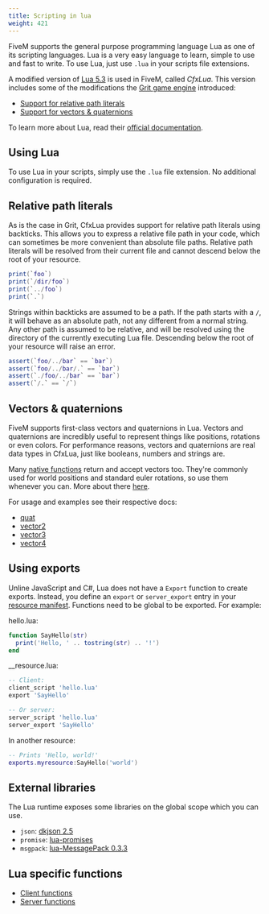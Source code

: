 ```yaml
---
title: Scripting in lua
weight: 421
---
```


FiveM supports the general purpose programming language Lua as one of its scripting languages. Lua is a very easy
language to learn, simple to use and fast to write. To use Lua, just use `.lua` in your scripts file extensions.

A modified version of [Lua 5.3][luadocs] is used in FiveM, called _CfxLua_. This version includes some of the
modifications the [Grit game engine][grit] introduced:

- [Support for relative path literals](#relative-path-literals)
- [Support for vectors & quaternions](#vectors-quaternions)

To learn more about Lua, read their [official documentation][luadocs].

Using Lua
---------
To use Lua in your scripts, simply use the `.lua` file extension. No additional configuration is required.

Relative path literals
----------------------
As is the case in Grit, CfxLua provides support for relative path literals using backticks. This allows you to express a
relative file path in your code, which can sometimes be more convenient than absolute file paths. Relative path literals
will be resolved from their current file and cannot descend below the root of your resource.

```lua
print(`foo`)
print(`/dir/foo`)
print(`../foo`)
print(`.`)
```

Strings within backticks are assumed to be a path. If the path starts with a `/`, it will behave as an absolute path,
not any different from a normal string. Any other path is assumed to be relative, and will be resolved using the
directory of the currently executing Lua file. Descending below the root of your resource will raise an error.

```lua
assert(`foo/../bar` == `bar`)
assert(`foo/../bar/.` == `bar`)
assert(`./foo/../bar` == `bar`)
assert(`/.` == `/`)
```

Vectors & quaternions
---------------------

FiveM supports first-class vectors and quaternions in Lua. Vectors and quaternions are incredibly useful to represent
things like positions, rotations or even colors. For performance reasons, vectors and quaternions are real data types in
CfxLua, just like booleans, numbers and strings are.

Many [native functions][natives-doc] return and accept vectors too. They're commonly used for world positions and
standard euler rotations, so use them whenever you can. More about there [here][about-natives].

For usage and examples see their respective docs:

- [quat](/scripting-reference/runtimes/lua/functions/quat)
- [vector2](/scripting-reference/runtimes/lua/functions/vector2)
- [vector3](/scripting-reference/runtimes/lua/functions/vector3)
- [vector4](/scripting-reference/runtimes/lua/functions/vector4)

Using exports
-------------

Unline JavaScript and C#, Lua does not have a `Export` function to create exports. Instead, you define an `export` or
`server_export` entry in your [resource manifest][resource-manifest]. Functions need to be global to be exported.
For example:

hello.lua:
```lua
function SayHello(str)
  print('Hello, ' .. tostring(str) .. '!')
end
```

\_\_resource.lua:
```lua
-- Client:
client_script 'hello.lua'
export 'SayHello'

-- Or server:
server_script 'hello.lua'
server_export 'SayHello'
```

In another resource:
```lua
-- Prints 'Hello, world!'
exports.myresource:SayHello('world')
```

<!-- TODO: More information about exports can be found [here]. -->

<!-- TODO:
Event system
Just as is the case with JavaScript, Lua events can be added through functions like AddEventHandler and triggered
through functions like TriggerEvent. Event handlers run in a coroutine, so Citizen.Wait works inside of them.
-->

<!-- TODO:
The scheduler
Citzen.CreateThread, Citizen.Wait, threaded events, etc
-->

<!-- TODO:  Perhaps tell something about lazy loading of natives? -->

External libraries
------------------
The Lua runtime exposes some libraries on the global scope which you can use.

- `json`: [dkjson 2.5](https://github.com/LuaDist/dkjson/tree/2.5)
- `promise`: [lua-promises](https://github.com/zserge/lua-promises/tree/02b64afdbe38de958a6a92703af8e66a9ff3e492)
- `msgpack`: [lua-MessagePack 0.3.3](https://framagit.org/fperrad/lua-MessagePack/tree/0.3.3)

Lua specific functions
----------------------

- [Client functions](/scripting-reference/runtimes/lua/client-functions)
- [Server functions](/scripting-reference/runtimes/lua/server-functions)

[about-natives]: /scripting-manual/introduction/about-native-functions
[resource-manifest]: /scripting-reference/resource-manifest
[grit]: http://gritengine.com
[luadocs]: https://www.lua.org/manual/5.3/
[natives-doc]: https://runtime.fivem.net/doc/reference.html
